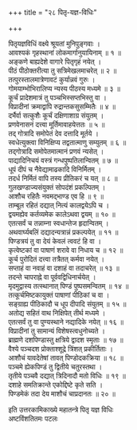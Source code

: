 +++
title = "२८ पितृ-यज्ञ-विधिः"

+++
    
पितृयज्ञविधिं वक्ष्ये श्रूयतां मुनिपुङ्गवाः ।  
आवश्यकं गृहस्थानां लोकमार्गानुयायिनाम् ॥ १ ॥  
अङ्कणे बाह्यदेशे वागारे पितृगृहं नयेत् ।  
पीठं पीठोक्तरीत्या तु सत्रिमेखलमाचरेत् ॥ २ ॥  
तत्पुरस्तालमात्रेणावटं कुर्यान्नवं गुरुः ।  
गोमयाम्भोभिरालिप्य न्यस्य पीठस्य मध्यमे ॥ ३ ॥  
कूर्चं प्रादेशमात्रं तु पञ्चभिस्सप्तभिस्तु वा ।  
विप्रादीनां क्रमाद्वापि रुद्रान्तकसुसम्मितैः ॥ ४ ॥  
दर्भैर्वा सत्कुशैः कूर्चं दक्षिणाशाग्र संयुतम् ।  
प्रणवेनासनं दत्त्वा मूर्तिमावाहयेत्ततः ॥ ५ ॥  
तद् गोत्रादि समोपेतं देव दत्तादि मूर्तये ।  
स्वधेत्युक्त्वा विनिक्षिप्य तद्वतात्माणु सम्युतम् ॥ ६ ॥  
तद्गोत्रादि समोपेतमात्मानं प्रणवं न्यसेत् ।  
पाद्यादिनिचयं वस्त्रं गन्धपुष्पतिलान्वितम् ॥ ७ ॥  
धूपं दीपं च नैवेद्यामाढकादि विनिर्मितम् ।  
तदर्ध निर्मितं वापि तस्य प्रीतिकरं च यत् ॥ ८ ॥  
गुलखण्डाज्यसंयुक्तं सोपदंशं प्रकल्पितम् ।  
आशौच रहितैः नवमद्भाण्ड एव हि ॥ ९ ॥  
ताम्बूल रहितं दद्यात् नित्यं कालद्वयेऽपि च ।  
द्वयमह्येव कर्तव्यमेक कालेऽथवा द्वयम् ॥ १० ॥  
एतत्सर्वं च तन्नाम्ना स्वधान्तेज हृदान्वितम् ।  
अथवार्घ्यबलिं दद्यादन्यत्रान्नं प्रकल्पयेत् ॥ ११ ॥  
पिण्डत्रयं तु वा देयं केवलं त्ववटं हि वा ।  
कृत्वेष्टकां वा पाषाणं शरावे वा निधाय च ॥ १२ ॥  
कूर्च पुरोदितं दत्त्वा तत्रैतत् कर्मवा नयेत् ।  
सप्ताहं वा नवाहं वा दशाहं वा तदाचरेत् ॥ १३ ॥  
तदन्ते चापराह्ने वा पूर्ववद्विधिनार्चयेत् ।  
मृदमुद्वास्य तत्स्थानात् पिण्डं पुष्पसमन्वितम् ॥ १४ ॥  
तत्कूर्चमिष्टकायुक्तं पाषाणां पीठिकां च वा ।  
सङ्ग्राह्य पीठिकादौ च धूप दीपादि संयुतम् ॥ १५ ॥  
अतोद्य सहितं वाथ निक्षिपेत् तीर्थ मध्यमे ।  
एतत्सर्वं तु वा पुण्यस्थाने नद्यादिके नयेत् ॥ १६ ॥  
विप्रादीनां तु सामान्यं विशेषस्त्वधुनोच्यते ।  
ब्राह्मणे दशपिण्डास्तु क्षत्रिये द्वादश स्मृताः ॥ १७ ॥  
वैश्ये पञ्चदश प्रोक्ताश्शूद्रे त्रिंशत् प्रकीर्तिताः ।  
आशौचं यावदेतेषां तावत् पिण्डोदकक्रिया ॥ १८ ॥  
पञ्चमे ह्येकपिण्डं तु द्वितीये चतुरस्तथा ।  
तृतीये पञ्चवै दद्यात् त्रिदिनादौ मतो विधिः ॥ १९ ॥  
दशाहे समतिक्रान्ते एकोद्दिष्टे कृते सति ।  
पिण्डमेकं तदा देय माशौचं चाप्रदानतः ॥ २० ॥  
    
इति उत्तरकामिकाख्ये महातन्त्रे पितृ यज्ञ विधिः  
अष्टविंशतितमः पटलः  
    
    
    